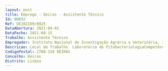 ```yaml
--- 
layout: post
title: Emprego - Oeiras - Assistente Técnico
Id: 90032
Ref: OE202109/0025
DataAbertura: 2021-09-01
DataFecho: 2021-09-15
Trabalho: Assistente Técnico
Empregador: Instituto Nacional de Investigação Agrária e Veterinária, I.P.
Descricao: Local de Trabalho  Laboratório de FitobacteriologiaCompetências   Conhecimento de métodos de preparação, esterilização e conservação de materiais de laboratório  Conhecimento de métodos de preparação, esterilização e conservação de soluções e meios de cultura gerais e semiselectivos, incluindo preparação de soluções de antibióticos e suplementos   Conhecimento sobre cálculos de pesagens e concentrações    Capacidade de desenvolvimento de trabalho com elevada autonomia técnica    Forte apetência para o trabalho em equipa   Conhecimentos sobre aplicação da Norma 17025   Compreensão da língua inglesa e conhecimentos de ferramentas Informáticas gerais.
CodigoPostal: 2780-159 OEIRAS
Concelho: Oeiras
Distrito: Lisboa
--- 
```

